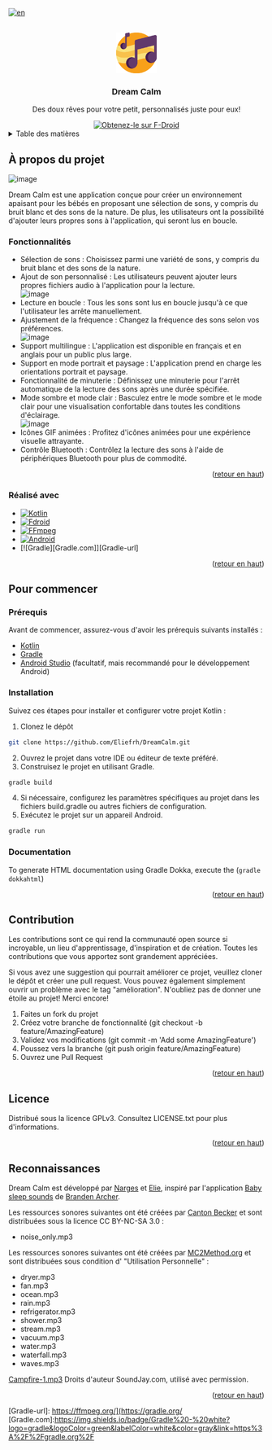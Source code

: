 [![en](https://img.shields.io/badge/lang-en-red.svg)](https://github.com/Eliefrh/DreamCalm/edit/main/README.md)
<!-- LOGO DU PROJET -->
<br />
<div align="center">
  <a href="https://github.com/Eliefrh/DreamCalm/blob/60ed4ec1c9a043072405657deda0b08a98ed18b5/baby-sleep-sounds-master/app/src/main/music_notes-playstore.png">
    <img src="baby-sleep-sounds-master/app/src/main/music_notes-playstore.png" alt="Logo" width="80" height="80">
  </a>

  <h3 align="center">Dream Calm</h3>

  <p align="center">
    Des doux rêves pour votre petit, personnalisés juste pour eux!
  </p>
  <a href="https://f-droid.org/packages/protect.babysleepsounds/" target="_blank">
    <img src="https://f-droid.org/badge/get-it-on.png" alt="Obtenez-le sur F-Droid" height="90"/>
  </a>
</div>

<!-- TABLE DES MATIÈRES -->
<details>
  <summary>Table des matières</summary>
  <ol>
    <li><a href="#à-propos-du-projet">À propos du projet</a></li>
    <ul>
      <li><a href="#réalisé-avec">Réalisé avec</a></li>
    </ul>
    <li><a href="#pour-commencer">Pour commencer</a></li>
    <ul>
      <li><a href="#prérequis">Prérequis</a></li>
      <li><a href="#installation">Installation</a></li>
    </ul>
    <li><a href="#contribution">Contribution</a></li>
    <li><a href="#licence">Licence</a></li>
    <li><a href="#reconnaissances">Reconnaissances</a></li>
  </ol>
</details>

<!-- À PROPOS DU PROJET -->
## À propos du projet

![image](https://github.com/Eliefrh/DreamCalm/assets/78127649/6becfa05-fb41-4719-a002-b431887b5a2d)

Dream Calm est une application conçue pour créer un environnement apaisant pour les bébés en proposant une sélection de sons, y compris du bruit blanc et des sons de la nature. De plus, les utilisateurs ont la possibilité d'ajouter leurs propres sons à l'application, qui seront lus en boucle.

### Fonctionnalités
* Sélection de sons : Choisissez parmi une variété de sons, y compris du bruit blanc et des sons de la nature.
* Ajout de son personnalisé : Les utilisateurs peuvent ajouter leurs propres fichiers audio à l'application pour la lecture.<br>
![image](https://github.com/Eliefrh/DreamCalm/assets/78127649/5ad180a5-88e8-4378-b65b-95b7ac44f4e6)
* Lecture en boucle : Tous les sons sont lus en boucle jusqu'à ce que l'utilisateur les arrête manuellement.
* Ajustement de la fréquence : Changez la fréquence des sons selon vos préférences.<br>
![image](https://github.com/Eliefrh/DreamCalm/assets/78127649/2fa447c0-fc05-4258-8f16-99308153172c)
* Support multilingue : L'application est disponible en français et en anglais pour un public plus large.
* Support en mode portrait et paysage : L'application prend en charge les orientations portrait et paysage.
* Fonctionnalité de minuterie : Définissez une minuterie pour l'arrêt automatique de la lecture des sons après une durée spécifiée.
* Mode sombre et mode clair : Basculez entre le mode sombre et le mode clair pour une visualisation confortable dans toutes les conditions d'éclairage.<br>
![image](https://github.com/Eliefrh/DreamCalm/assets/78127649/e44316bf-fa8f-4e40-b31b-cc6574c8cc93)
* Icônes GIF animées : Profitez d'icônes animées pour une expérience visuelle attrayante.
* Contrôle Bluetooth : Contrôlez la lecture des sons à l'aide de périphériques Bluetooth pour plus de commodité.


<p align="right">(<a href="#readme-top">retour en haut</a>)</p>

### Réalisé avec

* [![Kotlin][Kotlin.com]][Kotlin-url]
* [![Fdroid][Fdroid.com]][Fdroid-url]
* [![FFmpeg][FFmpeg.com]][FFmpeg-url]
* [![Android][Android.com]][Android-url]
* [![Gradle][Gradle.com]][Gradle-url]
<p align="right">(<a href="#readme-top">retour en haut</a>)</p>

<!-- POUR COMMENCER -->
## Pour commencer

### Prérequis

Avant de commencer, assurez-vous d'avoir les prérequis suivants installés :

* [Kotlin](https://kotlinlang.org/)
* [Gradle](https://gradle.org/)
* [Android Studio](https://developer.android.com/studio?gad_source=1&gclid=CjwKCAjwouexBhAuEiwAtW_ZxwWbcQbTlq7LgRBNaHZr1O1bXYFwxNLvTfp9L1xw85MFZzy_DUQCGBoC9Q4QAvD_BwE&gclsrc=aw.ds) (facultatif, mais recommandé pour le développement Android)

### Installation

Suivez ces étapes pour installer et configurer votre projet Kotlin :

1. Clonez le dépôt
 ```sh
git clone https://github.com/Eliefrh/DreamCalm.git
  ```
2. Ouvrez le projet dans votre IDE ou éditeur de texte préféré.
3. Construisez le projet en utilisant Gradle.
```sh
gradle build
 ```
4. Si nécessaire, configurez les paramètres spécifiques au projet dans les fichiers build.gradle ou autres fichiers de configuration.
5. Exécutez le projet sur un appareil Android.
```sh
gradle run
 ```

### Documentation
To generate HTML documentation using Gradle Dokka, execute the (`gradle dokkahtml`)

<p align="right">(<a href="#readme-top">retour en haut</a>)</p>

<!-- CONTRIBUTING -->
## Contribution

Les contributions sont ce qui rend la communauté open source si incroyable, un lieu d'apprentissage, d'inspiration et de création. Toutes les contributions que vous apportez sont grandement appréciées.

Si vous avez une suggestion qui pourrait améliorer ce projet, veuillez cloner le dépôt et créer une pull request. Vous pouvez également simplement ouvrir un problème avec le tag "amélioration".
N'oubliez pas de donner une étoile au projet! Merci encore!

1. Faites un fork du projet
2. Créez votre branche de fonctionnalité (git checkout -b feature/AmazingFeature)
3. Validez vos modifications (git commit -m 'Add some AmazingFeature')
4. Poussez vers la branche (git push origin feature/AmazingFeature)
5. Ouvrez une Pull Request

<p align="right">(<a href="#readme-top">retour en haut</a>)</p>

<!-- LICENSE -->
## Licence
Distribué sous la licence GPLv3. Consultez LICENSE.txt pour plus d'informations.

<p align="right">(<a href="#readme-top">retour en haut</a>)</p>

<!-- REMERCIEMENTS -->
## Reconnaissances

Dream Calm est développé par [Narges](https://github.com/NarguSabz) et [Elie](https://github.com/Eliefrh), inspiré par l'application [Baby sleep sounds](https://github.com/brarcher/baby-sleep-sounds) de [Branden Archer](https://github.com/brarcher).

Les ressources sonores suivantes ont été créées par [Canton Becker](http://whitenoise.cantonbecker.com)
et sont distribuées sous la licence CC BY-NC-SA 3.0 :
 - noise_only.mp3

Les ressources sonores suivantes ont été créées par [MC2Method.org](http://mc2method.org/white-noise/)
et sont distribuées sous condition d' "Utilisation Personnelle" :

  - dryer.mp3
  - fan.mp3
  - ocean.mp3
  - rain.mp3
  - refrigerator.mp3
  - shower.mp3
  - stream.mp3
  - vacuum.mp3
  - water.mp3
  - waterfall.mp3
  - waves.mp3

[Campfire-1.mp3](https://www.soundjay.com/nature/campfire-1.mp3) Droits d'auteur SoundJay.com, utilisé avec permission.

<p align="right">(<a href="#readme-top">retour en haut</a>)</p>


<!-- MARKDOWN LINKS & IMAGES -->
<!-- https://www.markdownguide.org/basic-syntax/#reference-style-links -->
[contributors-shield]: https://img.shields.io/github/contributors/othneildrew/Best-README-Template.svg?style=for-the-badge
[contributors-url]: https://github.com/othneildrew/Best-README-Template/graphs/contributors
[forks-shield]: https://img.shields.io/github/forks/othneildrew/Best-README-Template.svg?style=for-the-badge
[forks-url]: https://github.com/othneildrew/Best-README-Template/network/members
[stars-shield]: https://img.shields.io/github/stars/othneildrew/Best-README-Template.svg?style=for-the-badge
[stars-url]: https://github.com/othneildrew/Best-README-Template/stargazers
[issues-shield]: https://img.shields.io/github/issues/othneildrew/Best-README-Template.svg?style=for-the-badge
[issues-url]: https://github.com/othneildrew/Best-README-Template/issues
[license-shield]: https://img.shields.io/github/license/othneildrew/Best-README-Template.svg?style=for-the-badge
[license-url]: https://github.com/othneildrew/Best-README-Template/blob/master/LICENSE.txt
[linkedin-shield]: https://img.shields.io/badge/-LinkedIn-black.svg?style=for-the-badge&logo=linkedin&colorB=555
[linkedin-url]: https://linkedin.com/in/othneildrew
[Kotlin-url]: https://kotlinlang.org/
[Kotlin.com]: https://img.shields.io/badge/Kotlin-white?logo=Kotlin&link=https%3A%2F%2Fkotlinlang.org%2F 
[Fdroid-url]: https://f-droid.org/en/
[Fdroid.com]: https://img.shields.io/badge/F--Droid-blue?logo=Fdroid&link=https%3A%2F%2Ff-droid.org%2Fen%2F
[FFmpeg-url]: https://ffmpeg.org/
[FFmpeg.com]: https://img.shields.io/badge/FFmpeg-white?logo=ffmpeg&logoColor=green&link=https%3A%2F%2Fffmpeg.org%2F
[Android-url]: https://developer.android.com/studio?gad_source=1&gclid=CjwKCAjwouexBhAuEiwAtW_ZxwWbcQbTlq7LgRBNaHZr1O1bXYFwxNLvTfp9L1xw85MFZzy_DUQCGBoC9Q4QAvD_BwE&gclsrc=aw.ds
[Android.com]: https://img.shields.io/badge/Android%20Studio%20-%20green?logo=android%20studio&logoColor=white&link=https%3A%2F%2Fdeveloper.android.com%2Fstudio%3Fgad_source%3D1%26gclid%3DCjwKCAjwouexBhAuEiwAtW_ZxwWbcQbTlq7LgRBNaHZr1O1bXYFwxNLvTfp9L1xw85MFZzy_DUQCGBoC9Q4QAvD_BwE%26gclsrc%3Daw.ds
[Gradle-url]: https://ffmpeg.org/](https://gradle.org/
[Gradle.com]:https://img.shields.io/badge/Gradle%20-%20white?logo=gradle&logoColor=green&labelColor=white&color=gray&link=https%3A%2F%2Fgradle.org%2F
